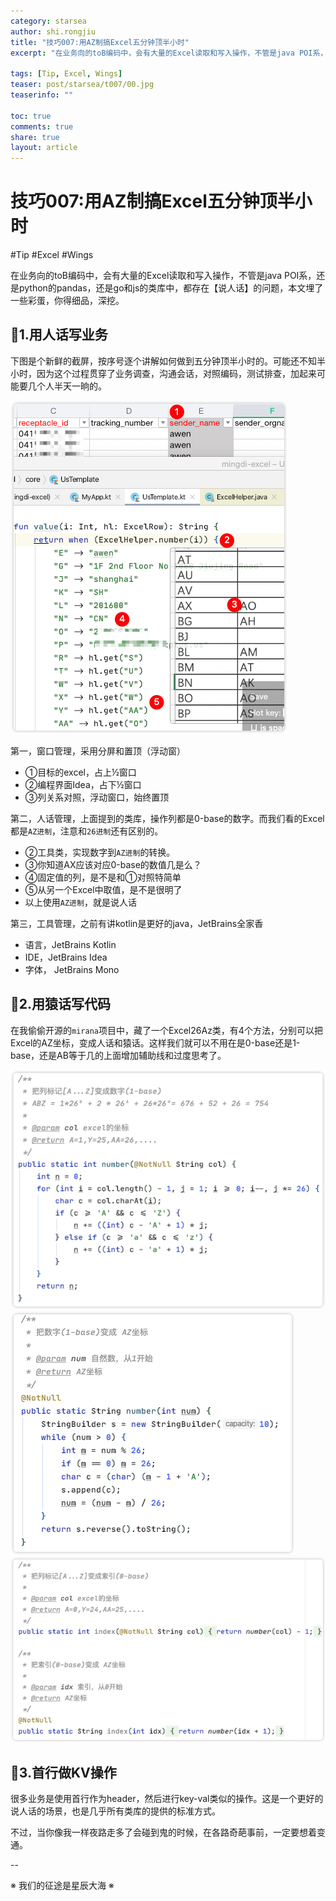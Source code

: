 ```yaml
---
category: starsea
author: shi.rongjiu
title: "技巧007:用AZ制搞Excel五分钟顶半小时"
excerpt: "在业务向的toB编码中，会有大量的Excel读取和写入操作，不管是java POI系，还是python的pandas，还是go和js的类库中，都存在【说人话】的问题，本文埋了一些彩蛋，你得细品，深挖。"

tags: [Tip, Excel, Wings]
teaser: post/starsea/t007/00.jpg
teaserinfo: ""

toc: true
comments: true
share: true
layout: article
---
```


# 技巧007:用AZ制搞Excel五分钟顶半小时

 #Tip #Excel #Wings

在业务向的toB编码中，会有大量的Excel读取和写入操作，不管是java POI系，还是python的pandas，还是go和js的类库中，都存在【说人话】的问题，本文埋了一些彩蛋，你得细品，深挖。

## 🦁1.用人话写业务

下图是个新鲜的截屏，按序号逐个讲解如何做到五分钟顶半小时的。可能还不知半小时，因为这个过程贯穿了业务调查，沟通会话，对照编码，测试排查，加起来可能要几个人半天一晌的。

<img src="/images/post/starsea/t007/01.png">

第一，窗口管理，采用分屏和置顶（浮动窗）

* ①目标的excel，占上½窗口
* ②编程界面Idea，占下½窗口
* ③列关系对照，浮动窗口，始终置顶

第二，人话管理，上面提到的类库，操作列都是0-base的数字。而我们看的Excel都是`AZ进制`，注意和`26进制`还有区别的。

* ②工具类，实现数字到`AZ进制`的转换。
* ③你知道AX应该对应0-base的数值几是么？
* ④固定值的列，是不是和①对照特简单
* ⑤从另一个Excel中取值，是不是很明了
* 以上使用`AZ进制`，就是说人话

第三，工具管理，之前有讲kotlin是更好的java，JetBrains全家香

* 语言，JetBrains Kotlin
* IDE，JetBrains Idea
* 字体， JetBrains Mono 

## 🦁2.用猿话写代码

在我偷偷开源的`mirana`项目中，藏了一个Excel26Az类，有4个方法，分别可以把Excel的AZ坐标，变成人话和猿话。这样我们就可以不用在是0-base还是1-base，还是AB等于几的上面增加辅助线和过度思考了。

<img src="/images/post/starsea/t007/02.png">
<img src="/images/post/starsea/t007/03.png">
<img src="/images/post/starsea/t007/04.png">

## 🦁3.首行做KV操作

很多业务是使用首行作为header，然后进行key-val类似的操作。这是一个更好的说人话的场景，也是几乎所有类库的提供的标准方式。

不过，当你像我一样夜路走多了会碰到鬼的时候，在各路奇葩事前，一定要想着变通。

--

※ 我们的征途是星辰大海 ※